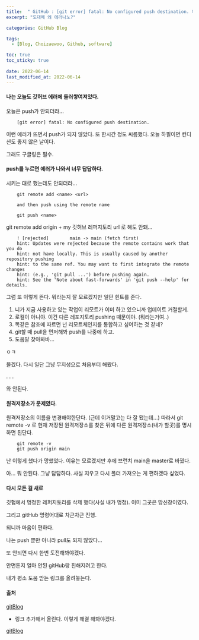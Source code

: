 ```yaml
---
title:  " GitHub : [git error] fatal: No configured push destination. 에러. "
excerpt: "도대체 왜 에러나노?"

categories: GitHub Blog

tags:
  - [Blog, Choizaewoo, Github, software]

toc: true
toc_sticky: true
 
date: 2022-06-14
last_modified_at: 2022-06-14
---
```



#### 나는 오늘도 깃허브 에러에 둘러쌓여져있다. 
 오늘은 push가 안되더라...

        [git error] fatal: No configured push destination.

 이런 에러가 뜨면서 push가 되지 않았다. 또 한시간 정도 씨름했다. 
 오늘 하필이면 컨디션도 좋지 않은 날이다.

 그래도 구글링은 필수. 


#### push를 누르면 에러가 나와서 너무 답답하다.
 시키는 대로 했는데도 안되더라...

        git remote add <name> <url>

        and then push using the remote name

        git push <name>

 git remote add origin + my 깃허브 레퍼지토리 url 로 해도 안돼...

        ! [rejected]        main -> main (fetch first)
        hint: Updates were rejected because the remote contains work that you do
        hint: not have locally. This is usually caused by another repository pushing
        hint: to the same ref. You may want to first integrate the remote changes
        hint: (e.g., 'git pull ...') before pushing again.
        hint: See the 'Note about fast-forwards' in 'git push --help' for details.

 그럼 또 이렇게 뜬다. 뭐라는지 잘 모르겠지만 일단 힌트를 준다.

1. 니가 지금 사용하고 있는 작업이 리모트가 이미 하고 있으니까 업데이트 거절할게.
2. 로컬이 아니야. 이건 다른 레포지토리 pushing 때문이야. (뭐라는거여..)
3. 똑같은 참조에  따르면 넌 리모트체인지를 통합하고 싶어하는 것 같네?
4. git할 때 pull을 먼저해봐 push를 나중에 하고.
5. 도움말 찾아봐바...

ㅇㅋ 

몰겠다. 다시 일단 그냥 무지성으로 처음부터 해봤다.

.
.
.

와 안된다.


#### 원격저장소가 문제였다.

원격저장소의 이름을 변경해야한단다. (근데 이거말고는 다 잘 됐는데...)
따라서 git remote -v 로 현재 저장된 원격저장소를 찾은 뒤에 다른 원격저장소(내가 할곳)를 명시하면 된단다.

        git remote -v
        git push origin main

난 이렇게 했다가 망했었다. 이유는 모르겠지만 후에 브런치 main을 master로 바꿨다.


아... 뭐 안된다. 그냥 답답하다. 사실 지우고 다시 폴더 가져오는 게 편하겠다 싶었다.


#### 다시 모든 걸 새로

 깃헙에서 멍청한 레퍼지토리를 삭제 했다(사실 내가 멍청). 이미 그곳은 망신창이였다.

 그리고 gitHub 명령어대로 차근차근 진행.

 되니까 마음이 편하다. 

 나는 push 뿐만 아니라 pull도 되지 않았다... 

 또 안되면 다시 한번 도전해봐야겠다.

 안면튼지 얼마 안된 gitHub랑 친해지려고 한다.

 내가 평소 도움 받는 링크를 올려놓는다. 



#### 출처  
[gitBlog](https://subicura.com/git/guide/basic.html#git-init-%E1%84%8C%E1%85%A5%E1%84%8C%E1%85%A1%E1%86%BC%E1%84%89%E1%85%A9-%E1%84%86%E1%85%A1%E1%86%AB%E1%84%83%E1%85%B3%E1%86%AF%E1%84%80%E1%85%B5, "gitBlog link")


 + 링크 추가해서 올린다. 이렇게 해결 해봐야겠다.

[gitBlog](https://velog.io/@juho00ng/fatal-No-configured-push-destination, "gitBlog link")






